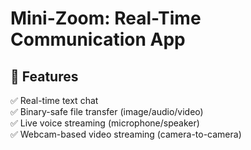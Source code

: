 # Mini-Zoom: Real-Time Communication App

## 🧱 Features
✅ Real-time text chat  
✅ Binary-safe file transfer (image/audio/video)  
✅ Live voice streaming (microphone/speaker)  
✅ Webcam-based video streaming (camera-to-camera)
